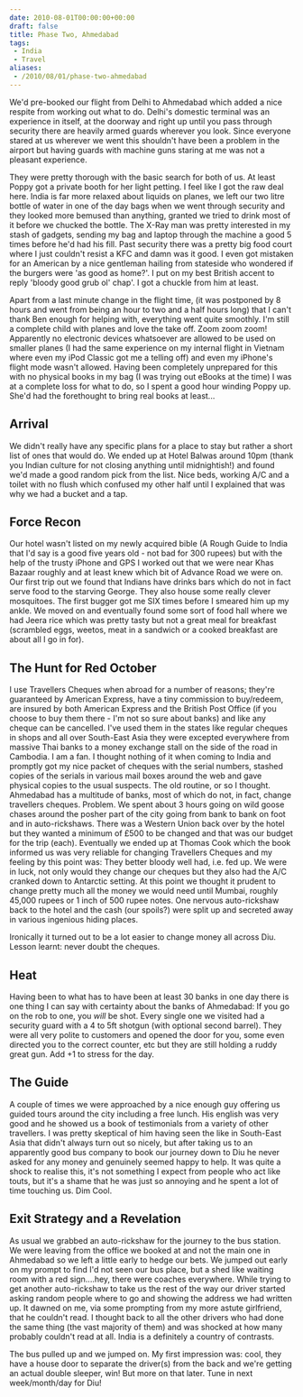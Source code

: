 ```yaml
---
date: 2010-08-01T00:00:00+00:00
draft: false
title: Phase Two, Ahmedabad
tags:
 - India
 - Travel
aliases:
 - /2010/08/01/phase-two-ahmedabad
---
```

We'd pre-booked our flight from Delhi to Ahmedabad which added a nice respite from working out what to do. Delhi's domestic terminal was an experience in itself, at the doorway and right up until you pass through security there are heavily armed guards wherever you look. Since everyone stared at us wherever we went this shouldn't have been a problem in the airport but having guards with machine guns staring at me was not a pleasant experience.

They were pretty thorough with the basic search for both of us. At least Poppy got a private booth for her light petting. I feel like I got the raw deal here. India is far more relaxed about liquids on planes, we left our two litre bottle of water in one of the day bags when we went through security and they looked more bemused than anything, granted we tried to drink most of it before we chucked the bottle. The X-Ray man was pretty interested in my stash of gadgets, sending my bag and laptop through the machine a good 5 times before he'd had his fill. Past security there was a pretty big food court where I just couldn't resist a KFC and damn was it good. I even got mistaken for an American by a nice gentleman hailing from stateside who wondered if the burgers were 'as good as home?'. I put on my best British accent to reply 'bloody good grub ol' chap'. I got a chuckle from him at least.

Apart from a last minute change in the flight time, (it was postponed by 8 hours and went from being an hour to two and a half hours long) that I can't thank Ben enough for helping with, everything went quite smoothly. I'm still a complete child with planes and love the take off. Zoom zoom zoom! Apparently no electronic devices whatsoever are allowed to be used on smaller planes (I had the same experience on my internal flight in Vietnam where even my iPod Classic got me a telling off) and even my iPhone's flight mode wasn't allowed. Having been completely unprepared for this with no physical books in my bag (I was trying out eBooks at the time) I was at a complete loss for what to do, so I spent a good hour winding Poppy up. She'd had the forethought to bring real books at least...

## Arrival
We didn't really have any specific plans for a place to stay but rather a short list of ones that would do. We ended up at Hotel Balwas around 10pm (thank you Indian culture for not closing anything until midnightish!) and found we'd made a good random pick from the list. Nice beds, working A/C and a toilet with no flush which confused my other half until I explained that was why we had a bucket and a tap.

## Force Recon
Our hotel wasn't listed on my newly acquired bible (A Rough Guide to India that I'd say is a good five years old - not bad for 300 rupees) but with the help of the trusty iPhone and GPS I worked out that we were near Khas Bazaar roughly and at least knew which bit of Advance Road we were on. Our first trip out we found that Indians have drinks bars which do not in fact serve food to the starving George. They also house some really clever mosquitoes. The first bugger got me SIX times before I smeared him up my ankle. We moved on and eventually found some sort of food hall where we had Jeera rice which was pretty tasty but not a great meal for breakfast (scrambled eggs, weetos, meat in a sandwich or a cooked breakfast are about all I go in for).

## The Hunt for Red October
I use Travellers Cheques when abroad for a number of reasons; they're guaranteed by American Express, have a tiny commission to buy/redeem, are insured by both American Express and the British Post Office (if you choose to buy them there - I'm not so sure about banks) and like any cheque can be cancelled. I've used them in the states like regular cheques in shops and all over South-East Asia they were excepted everywhere from massive Thai banks to a money exchange stall on the side of the road in Cambodia. I am a fan. I thought nothing of it when coming to India and promptly got my nice packet of cheques with the serial numbers, stashed copies of the serials in various mail boxes around the web and gave physical copies to the usual suspects. The old routine, or so I thought. Ahmedabad has a multitude of banks, most of which do not, in fact, change travellers cheques. Problem. We spent about 3 hours going on wild goose chases around the posher part of the city going from bank to bank on foot and in auto-rickshaws. There was a Western Union back over by the hotel but they wanted a minimum of £500 to be changed and that was our budget for the trip (each). Eventually we ended up at Thomas Cook which the book informed us was very reliable for changing Travellers Cheques and my feeling by this point was: They better bloody well had, i.e. fed up. We were in luck, not only would they change our cheques but they also had the A/C cranked down to Antarctic setting. At this point we thought it prudent to change pretty much all the money we would need until Mumbai, roughly 45,000 rupees or 1 inch of 500 rupee notes. One nervous auto-rickshaw back to the hotel and the cash (our spoils?) were split up and secreted away in various ingenious hiding places.

Ironically it turned out to be a lot easier to change money all across Diu. Lesson learnt: never doubt the cheques.

## Heat
Having been to what has to have been at least 30 banks in one day there is one thing I can say with certainty about the banks of Ahmedabad: If you go on the rob to one, you _will_ be shot. Every single one we visited had a security guard with a 4 to 5ft shotgun (with optional second barrel). They were all very polite to customers and opened the door for you, some even directed you to the correct counter, etc but they are still holding a ruddy great gun. Add +1 to stress for the day.

## The Guide
A couple of times we were approached by a nice enough guy offering us guided tours around the city including a free lunch. His english was very good and he showed us a book of testimonials from a variety of other travellers. I was pretty skeptical of him having seen the like in South-East Asia that didn't always turn out so nicely, but after taking us to an apparently good bus company to book our journey down to Diu he never asked for any money and genuinely seemed happy to help. It was quite a shock to realise this, it's not something I expect from people who act like touts, but it's a shame that he was just so annoying and he spent a lot of time touching us. Dim Cool.

## Exit Strategy and a Revelation
As usual we grabbed an auto-rickshaw for the journey to the bus station. We were leaving from the office we booked at and not the main one in Ahmedabad so we left a little early to hedge our bets. We jumped out early on my prompt to find I'd not seen our bus place, but a shed like waiting room with a red sign....hey, there were coaches everywhere. While trying to get another auto-rickshaw to take us the rest of the way our driver started asking random people where to go and showing the address we had written up. It dawned on me, via some prompting from my more astute girlfriend, that he couldn't read. I thought back to all the other drivers who had done the same thing (the vast majority of them) and was shocked at how many probably couldn't read at all. India is a definitely a country of contrasts.

The bus pulled up and we jumped on. My first impression was: cool, they have a house door to separate the driver(s) from the back and we're getting an actual double sleeper, win! But more on that later. Tune in next week/month/day for Diu!

